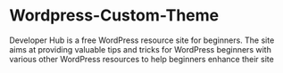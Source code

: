 # Wordpress-Custom-Theme
Developer Hub is a free WordPress resource site for beginners. The site aims at providing valuable tips and tricks for WordPress
beginners with various other WordPress resources to help beginners enhance their site
